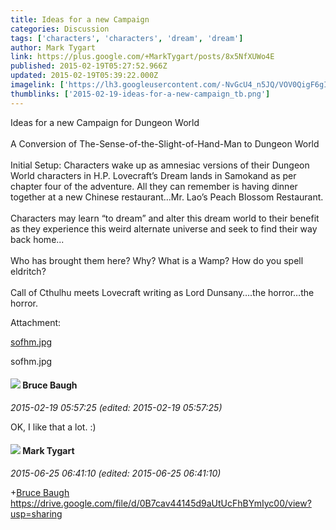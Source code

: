 ```yaml
---
title: Ideas for a new Campaign
categories: Discussion
tags: ['characters', 'characters', 'dream', 'dream']
author: Mark Tygart
link: https://plus.google.com/+MarkTygart/posts/8x5NfXUWo4E
published: 2015-02-19T05:27:52.966Z
updated: 2015-02-19T05:39:22.000Z
imagelink: ['https://lh3.googleusercontent.com/-NvGcU4_n5JQ/VOV0QigF6gI/AAAAAAAAApo/pZYwkdWVZlk/sofhm.jpg']
thumblinks: ['2015-02-19-ideas-for-a-new-campaign_tb.png']
---
```


Ideas for a new Campaign for Dungeon World<br /><br />A Conversion of The-Sense-of-the-Slight-of-Hand-Man to Dungeon World<br /><br />Initial Setup: Characters wake up as amnesiac versions of their Dungeon World characters in H.P. Lovecraft’s Dream lands in Samokand as per chapter four of the adventure. All they can remember is having dinner together at a new Chinese restaurant…Mr. Lao’s Peach Blossom Restaurant.<br /><br />Characters may learn “to dream” and alter this dream world to their benefit as they experience this weird alternate universe and seek to find their way back home...<br /><br />Who has brought them here? Why? What is a Wamp? How do you spell eldritch?<br /><br />Call of Cthulhu meets Lovecraft writing as Lord Dunsany….the horror…the horror.


Attachment:

<a href='https://plus.google.com/photos/118088719859349999400/albums/6117423490690993201/6117423496340826626?sqi=100084733231320276299&sqsi=495ab0e7-7352-40c7-9718-677d19c9273e&sqi=100084733231320276299&sqsi=495ab0e7-7352-40c7-9718-677d19c9273e&sqi=100084733231320276299&sqsi=495ab0e7-7352-40c7-9718-677d19c9273e&sqi=100084733231320276299&sqsi=495ab0e7-7352-40c7-9718-677d19c9273e'>sofhm.jpg</a>


sofhm.jpg
<div id='comment z12pvpd4cru4w3ktj22sizqwevrchveui'>
  <h4><img src='{{site.baseurl}}//images/avatars/107122403431806926287_photo.jpg'> Bruce Baugh</h4>
      <p><cite>2015-02-19 05:57:25 (edited: 2015-02-19 05:57:25)</cite></p>
        <p>OK, I like that a lot. :)</p>
</div>
        

<div id='comment z12pvpd4cru4w3ktj22sizqwevrchveui'>
  <h4><img src='{{site.baseurl}}//images/avatars/118088719859349999400_photo.jpg'> Mark Tygart</h4>
      <p><cite>2015-06-25 06:41:10 (edited: 2015-06-25 06:41:10)</cite></p>
        <p><span class="proflinkWrapper"><span class="proflinkPrefix">+</span><a class="proflink" href="https://plus.google.com/107122403431806926287" oid="107122403431806926287">Bruce Baugh</a></span> <a href="https://drive.google.com/file/d/0B7cav44145d9aUtUcFhBYmIyc00/view?usp=sharing" class="ot-anchor">https://drive.google.com/file/d/0B7cav44145d9aUtUcFhBYmIyc00/view?usp=sharing</a></p>
</div>
        